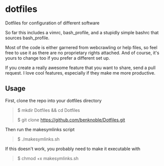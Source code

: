 # dotfiles
Dotfiles for configuration of different software

So far this includes a vimrc, bash_profile, and a stupidly simple bashrc that sources bash_profile.

Most of the code is either garnered from webcrawling or help files, so feel free to use it as there are no proprietary rights attached.
And of course, it's yours to change too if you prefer a different set up.

If you create a really awesome feature that you want to share, send a pull request. I love cool features, especially if they make me more productive.

## Usage

First, clone the repo into your dotfiles directory

> $ mkdir Dotfiles && cd Dotfiles
>
> $ git clone https://github.com/benknoble/Dotfiles.git

Then run the makesymlinks script

> $ ./makesymlinks.sh

If this doesn't work, you probably need to make it executable with

> $ chmod +x makesymlinks.sh
